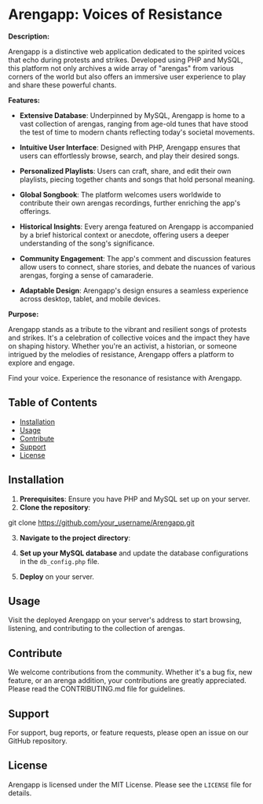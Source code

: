 # Arengapp: Voices of Resistance

**Description:**

Arengapp is a distinctive web application dedicated to the spirited voices 
that echo during protests and strikes. Developed using PHP and MySQL, this 
platform not only archives a wide array of "arengas" from various corners 
of the world but also offers an immersive user experience to play and 
share these powerful chants.

**Features:**

- **Extensive Database**: Underpinned by MySQL, Arengapp is home to a vast 
collection of arengas, ranging from age-old tunes that have stood the test 
of time to modern chants reflecting today's societal movements.
  
- **Intuitive User Interface**: Designed with PHP, Arengapp ensures that 
users can effortlessly browse, search, and play their desired songs.
  
- **Personalized Playlists**: Users can craft, share, and edit their own 
playlists, piecing together chants and songs that hold personal meaning.
  
- **Global Songbook**: The platform welcomes users worldwide to contribute 
their own arengas recordings, further enriching the app's offerings.
  
- **Historical Insights**: Every arenga featured on Arengapp is 
accompanied by a brief historical context or anecdote, offering users a 
deeper understanding of the song's significance.
  
- **Community Engagement**: The app's comment and discussion features 
allow users to connect, share stories, and debate the nuances of various 
arengas, forging a sense of camaraderie.
  
- **Adaptable Design**: Arengapp's design ensures a seamless experience 
across desktop, tablet, and mobile devices.

**Purpose:**

Arengapp stands as a tribute to the vibrant and resilient songs of 
protests and strikes. It's a celebration of collective voices and the 
impact they have on shaping history. Whether you're an activist, a 
historian, or someone intrigued by the melodies of resistance, Arengapp 
offers a platform to explore and engage.

Find your voice. Experience the resonance of resistance with Arengapp.

## Table of Contents

- [Installation](#installation)
- [Usage](#usage)
- [Contribute](#contribute)
- [Support](#support)
- [License](#license)

## Installation

1. **Prerequisites**: Ensure you have PHP and MySQL set up on your server.
2. **Clone the repository**:

git clone https://github.com/your_username/Arengapp.git

3. **Navigate to the project directory**:

4. **Set up your MySQL database** and update the database configurations 
in the `db_config.php` file.
5. **Deploy** on your server.

## Usage

Visit the deployed Arengapp on your server's address to start browsing, 
listening, and contributing to the collection of arengas.

## Contribute

We welcome contributions from the community. Whether it's a bug fix, new 
feature, or an arenga addition, your contributions are greatly 
appreciated. Please read the CONTRIBUTING.md file for guidelines.

## Support

For support, bug reports, or feature requests, please open an issue on our 
GitHub repository.

## License

Arengapp is licensed under the MIT License. Please see the `LICENSE` file 
for details.

